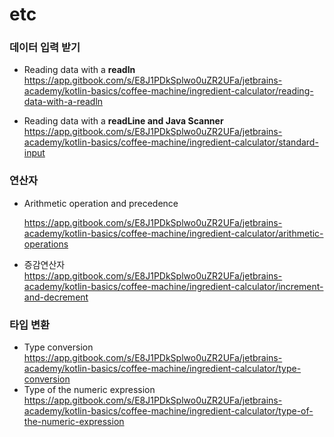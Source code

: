 # etc

### 데이터 입력 받기

- Reading data with a **readln**
  https://app.gitbook.com/s/E8J1PDkSplwo0uZR2UFa/jetbrains-academy/kotlin-basics/coffee-machine/ingredient-calculator/reading-data-with-a-readln

- Reading data with a **readLine and Java Scanner**
  https://app.gitbook.com/s/E8J1PDkSplwo0uZR2UFa/jetbrains-academy/kotlin-basics/coffee-machine/ingredient-calculator/standard-input

### 연산자

- Arithmetic operation and precedence

  https://app.gitbook.com/s/E8J1PDkSplwo0uZR2UFa/jetbrains-academy/kotlin-basics/coffee-machine/ingredient-calculator/arithmetic-operations
  
- 증감연산자
  https://app.gitbook.com/s/E8J1PDkSplwo0uZR2UFa/jetbrains-academy/kotlin-basics/coffee-machine/ingredient-calculator/increment-and-decrement



### 타입 변환

- Type conversion
  https://app.gitbook.com/s/E8J1PDkSplwo0uZR2UFa/jetbrains-academy/kotlin-basics/coffee-machine/ingredient-calculator/type-conversion
- Type of the numeric expression
  https://app.gitbook.com/s/E8J1PDkSplwo0uZR2UFa/jetbrains-academy/kotlin-basics/coffee-machine/ingredient-calculator/type-of-the-numeric-expression


